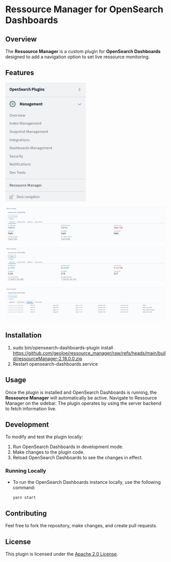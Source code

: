 # Ressource Manager for OpenSearch Dashboards

## Overview

The **Ressource Manager** is a custom plugin for **OpenSearch Dashboards** designed to add a navigation option to set live ressource monitoring.

## Features

![Navigation](images/1.png)

![Navigation](images/2.png)

![Navigation](images/3.png)

![Navigation](images/4.png)

## Installation

1. sudo bin/opensearch-dashboards-plugin install https://github.com/geoloe/ressource_manager/raw/refs/heads/main/build/ressourceManager-2.18.0.0.zip
2. Restart opensearch-dashboards.service

## Usage

Once the plugin is installed and OpenSearch Dashboards is running, the **Ressource Manager** will automatically be active. Navigate to Ressource Manager on the sidebar. The plugin operates by using the server backend to fetch information live.

## Development

To modify and test the plugin locally:

1. Run OpenSearch Dashboards in development mode.
2. Make changes to the plugin code.
3. Reload OpenSearch Dashboards to see the changes in effect.

### Running Locally
- To run the OpenSearch Dashboards instance locally, use the following command:
  ```bash
  yarn start
  ```

## Contributing

Feel free to fork the repository, make changes, and create pull requests.

## License

This plugin is licensed under the [Apache 2.0 License](LICENSE).